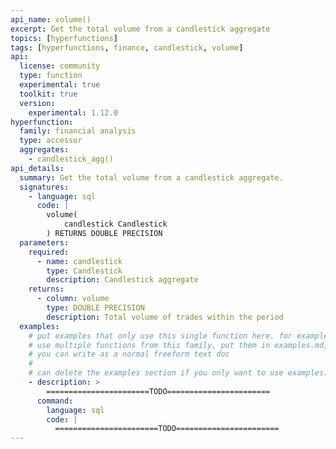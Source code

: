 ```yaml
---
api_name: volume()
excerpt: Get the total volume from a candlestick aggregate
topics: [hyperfunctions]
tags: [hyperfunctions, finance, candlestick, volume]
api:
  license: community
  type: function
  experimental: true
  toolkit: true
  version:
    experimental: 1.12.0
hyperfunction:
  family: financial analysis
  type: accessor
  aggregates:
    - candlestick_agg()
api_details:
  summary: Get the total volume from a candlestick aggregate.
  signatures:
    - language: sql
      code: |
        volume(
            candlestick Candlestick
        ) RETURNS DOUBLE PRECISION
  parameters:
    required:
      - name: candlestick
        type: Candlestick
        description: Candlestick aggregate
    returns:
      - column: volume
        type: DOUBLE PRECISION
        description: Total volume of trades within the period
  examples:
    # put examples that only use this single function here. for examples that
    # use multiple functions from this family, put them in examples.md, which
    # you can write as a normal freeform text doc
    # 
    # can delete the examples section if you only want to use examples.md
    - description: >
        =======================TODO=======================
      command:
        language: sql
        code: |
          =======================TODO=======================
---
```


